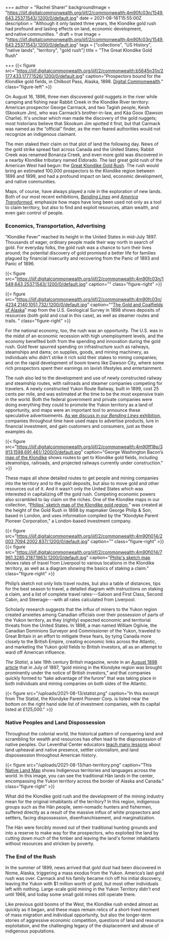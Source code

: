 +++
author = "Rachel Sharer"
backgroundImage = "https://iiif.digitalcommonwealth.org/iiif/2/commonwealth:4m90fc03n/1549,643,2537,1543/,1200/0/default.jpg"
date = 2021-08-16T15:55:00Z
description = "Although it only lasted three years, the Klondike gold rush had profound and lasting effects on land, economic development, and native communities. "
draft = true
image = "https://iiif.digitalcommonwealth.org/iiif/2/commonwealth:4m90fc03n/1549,643,2537,1543/,1200/0/default.jpg"
tags = ["collections", "US History", "native lands", "territory", "gold rush"]
title = "The Great Klondike Gold Rush"

+++
{{< figure src="https://iiif.digitalcommonwealth.org/iiif/2/commonwealth:b5645n31n/2177,433,1777,1526/,1200/0/default.jpg" caption="Prospectors bound for the Klondike gold fields, in Chilkoot Pass, Alaska, 1898. [Digital Commonwealth](https://www.digitalcommonwealth.org/search/commonwealth:b5645n30c)." class="figure-left" >}}

On August 16, 1896, three men discovered gold nuggets in the river while camping and fishing near Rabbit Creek in the Klondike River territory: American prospector George Carmack, and two Tagish people, Keish (Skookum Jim), who was Carmack’s brother-in-law, and Káa Goox (Dawson Charlie). It's unclear which man made the discovery of the gold nuggets; most historians believe that Skookum Jim spotted it first, but that Carmack was named as the “official” finder, as the men feared authorities would not recognize an indigenous claimant.

The men staked their claim on that plot of land the following day. News of the gold strike spread fast across Canada and the United States; Rabbit Creek was renamed Bonanza Creek, and even more gold was discovered in a nearby Klondike tributary named Eldorado. The last great gold rush of the American West had begun: the [Great Klondike Gold Rush](https://en.wikipedia.org/wiki/Klondike_Gold_Rush). The rush would bring an estimated 100,000 prospectors to the Klondike region between 1896 and 1899, and had a profound impact on land, economic development, and native communities.

Maps, of course, have always played a role in the exploration of new lands. Both of our most recent exhibitions, [_Bending Lines_](https://www.leventhalmap.org/digital-exhibitions/bending-lines/) and [_America Transformed_](https://collections.leventhalmap.org/exhibits/25), emphasize how maps have long been used not only as a tool to claim territory, but also to find and exploit resources, attain wealth, and even gain control of people.

### Economics, Transportation, Advertising

“Klondike Fever” reached its height in the United States in mid-July 1897. Thousands of eager, ordinary people made their way north in search of gold. For everyday folks, the gold rush was a  chance to turn their lives around; the potential discovery of gold promised a better life for families plagued by financial insecurity and recovering from the Panic of 1893 and Panic of 1896.

{{< figure src="https://iiif.digitalcommonwealth.org/iiif/2/commonwealth:4m90fc03n/1549,643,2537,1543/,1200/0/default.jpg" caption="" class="figure-right" >}}

{{< figure src="https://iiif.digitalcommonwealth.org/iiif/2/commonwealth:4m90fc03n/4234,2140,1051,732/,1200/0/default.jpg" caption="“[The Gold and Coalfields of Alaska](https://collections.leventhalmap.org/search/commonwealth:4m90fc02c)” map from the U.S. Geological Survey in 1898 shows deposits of resources (both gold and coal in this case), as well as steamer routes and trails. " class="figure-right" >}}

For the national economy, too, the rush was an opportunity. The U.S. was in the midst of an economic recession with high unemployment levels, and the economy benefited both from the spending and innovation during the gold rush. Gold fever spurred spending on infrastructure such as railways, steamships and dams; on supplies, goods, and mining machinery, as individuals who didn’t strike it rich sold their stakes to mining companies; and on the rapid development of boom towns like Dawson City, where some rich prospectors spent their earnings on lavish lifestyles and entertainment.

The rush also led to the development and use of newly constructed railway and steamship routes, with railroads and steamer companies competing for travelers. A newly constructed Yukon Route Railway, built in 1899, cost 25 cents per mile, and was estimated at the time to be the most expensive train in the world. Both the federal government and private companies were doing everything they could to promote the Yukon territory as a land of opportunity, and maps were an important tool to announce these speculative advertisements. [As we discuss in our _Bending Lines_ exhibition](https://www.leventhalmap.org/digital-exhibitions/bending-lines/why-persuade/advertising-brands/), companies throughout time have used maps to advertise products, lure in financial investment, and gain customers and consumers, just as these examples do.

{{< figure src="https://iiif.digitalcommonwealth.org/iiif/2/commonwealth:4m90ff18p/3913,1598,691,461/,1200/0/default.jpg" caption="George Washington Bacon’s [map of the Klondike](https://collections.leventhalmap.org/search/commonwealth:4m90ff17d) shows routes to get to Klondike gold fields, including steamships, railroads, and projected railways currently under construction." >}}

These maps all show detailed routes to get people and mining companies _into_ the territory and to the gold deposits, but also to move gold and other resources out of it. And it wasn’t only the United States which was interested in capitalizing off the gold rush. Competing economic powers also scrambled to lay claim on the riches. One of the Klondike maps in our collection, “[Philips' sketch map of the Klondike gold region](https://collections.leventhalmap.org/search/commonwealth:4m90fj00v),” was created at the height of the Gold Rush in 1898 by mapmaker George Philip & Son, based in London, and uses information compiled by the “Klondyke Parent Pioneer Corporation,” a London-based investment company.

{{< figure src="https://iiif.digitalcommonwealth.org/iiif/2/commonwealth:4m90fj014/2002,7094,2002,837/,1200/0/default.jpg" caption="" class="figure-right" >}}
{{< figure src="https://iiif.digitalcommonwealth.org/iiif/2/commonwealth:4m90fj014/7961,3285,2187,1963/,1200/0/default.jpg" caption="[Philip's sketch map](https://collections.leventhalmap.org/search/commonwealth:4m90fj00v) shows rates of travel from Liverpool to various locations in the Klondike territory, as well as a diagram showing the basics of staking a claim." class="figure-right" >}}

Philip’s sketch not only lists travel routes, but also a table of distances, tips for the best season to travel, a detailed diagram with instructions on staking a claim, and a list of complete travel rates---Saloon and First Class, Second Cabin, and Steerage---with all rates calculated from Liverpool.

Scholarly research suggests that the influx of miners to the Yukon region created anxieties among Canadian officials over their possession of parts of the Yukon territory, as they (rightly) expected economic and territorial threats from the United States. In 1898, a man named William Ogilvie, the Canadian Dominions Surveyor and Commissioner of the Yukon, traveled to Great Britain in an effort to mitigate these fears, by tying Canada more closely to the British Empire, creating economic links across the Atlantic, and marketing the Yukon gold fields to British investors, all as an attempt to ward off American influence.

_The Statist_, a late 19th century British magazine, wrote in an [August 1898 article](https://books.google.com/books?id=y-pAAQAAMAAJ&pg=PA273&lpg=PA273&dq=Klondyke+Parent+Pioneer+Corporation&source=bl&ots=SnI1zb7fmy&sig=ACfU3U3uVHJ5TlzHMPLJmX1h3K_W4t1X1w&hl=en&sa=X&ved=2ahUKEwjU_O-n8ZzyAhVtElkFHTubBioQ6AF6BAgWEAM#v=onepage&q=Klondyke%20Parent%20Pioneer%20Corporation&f=false) that in July of 1897, “gold mining in the Klondyke region was brought prominently under the notice of British investors,” and that companies quickly formed to “take advantage of the furore" that was taking place in both individuals and mining companies on both sides of the Atlantic.

{{< figure src="/uploads/2021-08-13/statist.png" caption="In this excerpt from The Statist, the Klondyke Parent Pioneer Corp. is listed near the bottom on the right hand side list of investment companies, with its capital listed at £125,000." >}}

### Native Peoples and Land Dispossession

Throughout the colonial world, the historical pattern of conquering land and scrambling for wealth and resources has often lead to the dispossession of native peoples. Our Leventhal Center educators [teach many lessons](https://www.leventhalmap.org/education/k12/teach-it-yourself/) about land upheaval and native presence, settler colonialism, and land dispossession throughout American history.

{{< figure src="/uploads/2021-08-13/han-territory.png" caption="This [Native Land Map](https://native-land.ca/) shows Indigenous territories and languages across the world. In this image, you can see the traditional Hän lands in the center, encompassing the Yukon territory across the border of Alaska and Canada." class="figure-right" >}}

What did the Klondike gold rush and the development of the mining industry mean for the original inhabitants of the territory? In this region, indigenous groups such as the Hän people, semi-nomadic hunters and fishermen, suffered directly as a result of the massive influx of white propsectors and settlers, facing dispossession, disenfranchisement, and marginalization.

The Hän were forcibly moved out of their traditional hunting grounds and into a reserve to make way for the prospectors, who exploited the land by cutting down much of the timber and leaving the land's former inhabitants without resources and stricken by poverty.

### The End of the Rush

In the summer of 1899, news arrived that gold dust had been discovered in Nome, Alaska, triggering a mass exodus from the Yukon. America’s last gold rush was over. Carmack and his family became rich off his initial discovery, leaving the Yukon with $1 million worth of gold, but most other individuals left with nothing. Large-scale gold mining in the Yukon Territory didn’t end until 1966, and today some small gold mines still operate there.

Like previous gold booms of the West, the Klondike rush ended almost as quickly as it began, and these maps remain relics of a short-lived moment of mass migration and individual opportunity, but also the longer-term stories of aggressive economic competition, questions of land and resource exploitation, and the challenging legacy of the displacement and abuse of indigenous populations.